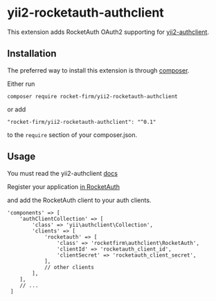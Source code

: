 # yii2-rocketauth-authclient
This extension adds RocketAuth OAuth2 supporting for [yii2-authclient](https://github.com/yiisoft/yii2-authclient).

## Installation
The preferred way to install this extension is through [composer](https://getcomposer.org/download/).

Either run
```
composer require rocket-firm/yii2-rocketauth-authclient
```
or add
```
"rocket-firm/yii2-rocketauth-authclient": "^0.1"
```
to the `require` section of your composer.json.

## Usage
You must read the yii2-authclient [docs](https://github.com/yiisoft/yii2-authclient/tree/master/docs)

Register your application [in RocketAuth](https://auth.rocketfirm.com)

and add the RocketAuth client to your auth clients.

```
'components' => [
    'authClientCollection' => [
        'class' => 'yii\authclient\Collection',
        'clients' => [
            'rocketauth' => [
                'class' => 'rocketfirm\authclient\RocketAuth',
                'clientId' => 'rocketauth_client_id',
                'clientSecret' => 'rocketauth_client_secret',
            ],
            // other clients
        ],
    ],
    // ...
 ]
 ```
